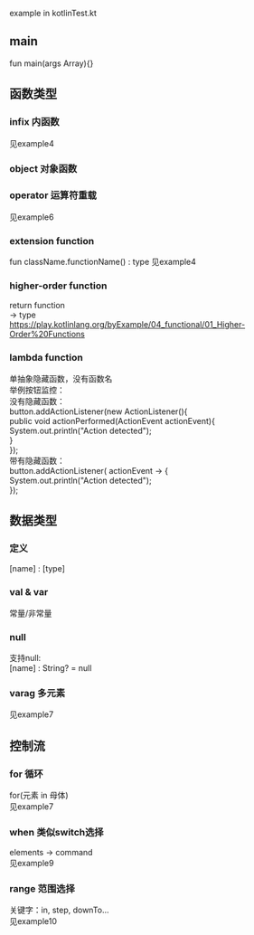 example in kotlinTest.kt
## main
fun main(args Array<String>){}
## 函数类型
### infix 内函数
见example4
### object 对象函数
### operator 运算符重载
见example6
### extension function
fun className.functionName() : type
见example4
### higher-order function
return function  
-> type  
https://play.kotlinlang.org/byExample/04_functional/01_Higher-Order%20Functions
### lambda function
单抽象隐藏函数，没有函数名  
举例按钮监控：  
没有隐藏函数：  
button.addActionListener(new ActionListener(){  
    public void actionPerformed(ActionEvent actionEvent){  
        System.out.println("Action detected");  
    }  
});  
带有隐藏函数：  
button.addActionListener( actionEvent -> {   
    System.out.println("Action detected");  
});  
## 数据类型
### 定义
[name] : [type]
### val & var
常量/非常量
### null
支持null:  
[name] : String? = null
### varag 多元素
见example7
## 控制流
### for 循环
for(元素 in 母体)  
见example7
### when 类似switch选择
elements -> command  
见example9
### range 范围选择
关键字：in, step, downTo...  
见example10


